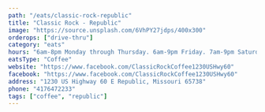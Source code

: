 ```yaml
---
path: "/eats/classic-rock-republic"
title: "Classic Rock - Republic"
image: "https://source.unsplash.com/6VhPY27jdps/400x300"
orderops: ["drive-thru"]
category: "eats"
hours: "6am-8pm Monday through Thursday. 6am-9pm Friday. 7am-9pm Saturday and Sunday"
eatsType: "Coffee"
website: "https://www.facebook.com/ClassicRockCoffee1230USHwy60"
facebook: "https://www.facebook.com/ClassicRockCoffee1230USHwy60"
address: "1230 US Highway 60 E Republic, Missouri 65738"
phone: "4176472233"
tags: ["coffee", "republic"]
---
```

